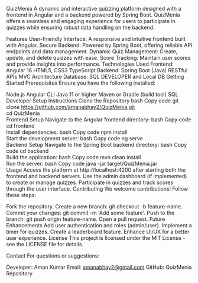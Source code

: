 QuizMenia
A dynamic and interactive quizzing platform designed with a frontend in Angular and a backend powered by Spring Boot. QuizMenia offers a seamless and engaging experience for users to participate in quizzes while ensuring robust data handling on the backend.

Features
User-Friendly Interface: A responsive and intuitive frontend built with Angular.
Secure Backend: Powered by Spring Boot, offering reliable API endpoints and data management.
Dynamic Quiz Management: Create, update, and delete quizzes with ease.
Score Tracking: Maintain user scores and provide insights into performance.
Technologies Used
Frontend:
Angular 16
HTML5, CSS3
TypeScript
Backend:
Spring Boot (Java)
RESTful APIs
MVC Architecture
Database:
SQL DEVELOPER and Local DB
Getting Started
Prerequisites
Ensure you have the following installed:

Node.js
Angular CLI
Java 11 or higher
Maven or Gradle (build tool)
SQL Developer
Setup Instructions
Clone the Repository
bash
Copy code
git clone https://github.com/amanabhay2/QuizMenia.git  
cd QuizMenia  
Frontend Setup
Navigate to the Angular frontend directory:
bash
Copy code
cd frontend  
Install dependencies:
bash
Copy code
npm install  
Start the development server:
bash
Copy code
ng serve  
Backend Setup
Navigate to the Spring Boot backend directory:
bash
Copy code
cd backend  
Build the application:
bash
Copy code
mvn clean install  
Run the server:
bash
Copy code
java -jar target/QuizMenia.jar  
Usage
Access the platform at http://localhost:4200 after starting both the frontend and backend servers.
Use the admin dashboard (if implemented) to create or manage quizzes.
Participate in quizzes and track scores through the user interface.
Contributing
We welcome contributions! Follow these steps:

Fork the repository.
Create a new branch: git checkout -b feature-name.
Commit your changes: git commit -m 'Add some feature'.
Push to the branch: git push origin feature-name.
Open a pull request.
Future Enhancements
Add user authentication and roles (admin/user).
Implement a timer for quizzes.
Create a leaderboard feature.
Enhance UI/UX for a better user experience.
License
This project is licensed under the MIT License - see the LICENSE file for details.

Contact
For questions or suggestions:

Developer: Aman Kumar
Email: amanabhay2@gmail.com
GitHub: QuizMenia Repository
